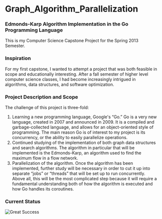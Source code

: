 Graph_Algorithm_Parallelization
===============================
### Edmonds-Karp Algorithm Implementation in the Go Programming Language
This is my Computer Science Capstone Project for the Spring 2013 Semester.

### Inspiration
For my first capstone, I wanted to attempt a project that was both feasible in scope and educationally interesting.  After a fall semester of higher level computer science classes, I had become increasingly intrigued in algorithms, data structures, and software optimization.

### Project Description and Scope
The challenge of this project is three-fold:
1. Learning a new programming language, Google's “Go.” Go is a very new language, created in 2007 and announced in 2009.  It is a compiled and garbage-collected language, and allows for an object-oriented style of programming.  The main reason Go is of interest to my project is its concurrency, or the ability to easily parallelize operations.
2. Continued studying of the implementation of both graph data structures and search algorithms.  The algorithm in particular that will be implemented is the Edmonds-Karp, an algorithm used to find the maximum flow in a flow network.
3. Parallelization of the algorithm.  Once the algorithm has been implemented, further study will be necessary in order to cut it up into separate “jobs” or “threads” that will be set up to run concurrently.  Above all, this will be the most complicated step because it will require a fundamental understanding both of how the algorithm is executed and how Go handles its coroutines.

### Current Status
![Great Success](http://i.imgur.com/3yhwL.jpg)
